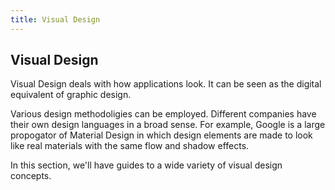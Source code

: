 ```yaml
---
title: Visual Design
---
```

## Visual Design

Visual Design deals with how applications look. It can be seen as the digital equivalent of graphic design.

Various design methodoligies can be employed. Different companies have their own design languages in a broad sense. For example, Google is a large propogator of Material Design in which design elements are made to look like real materials with the same flow and shadow effects.

In this section, we'll have guides to a wide variety of visual design concepts.

